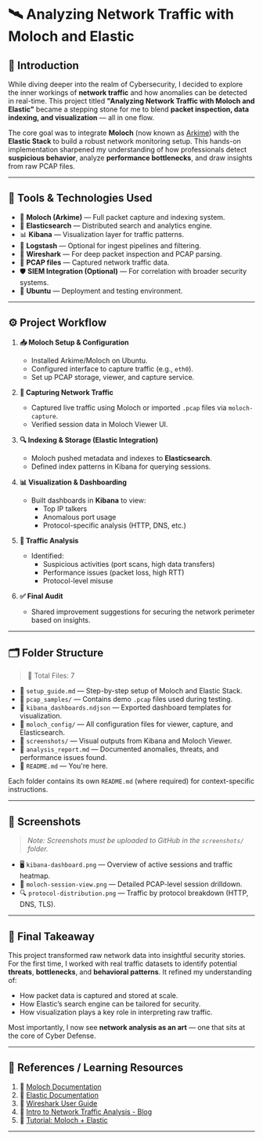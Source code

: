 # 🛰️ Analyzing Network Traffic with Moloch and Elastic

## 📖 **Introduction**

While diving deeper into the realm of Cybersecurity, I decided to explore the inner workings of **network traffic** and how anomalies can be detected in real-time. This project titled **"Analyzing Network Traffic with Moloch and Elastic"** became a stepping stone for me to blend **packet inspection, data indexing, and visualization** — all in one flow.

The core goal was to integrate **Moloch** (now known as [Arkime](https://arkime.com)) with the **Elastic Stack** to build a robust network monitoring setup. This hands-on implementation sharpened my understanding of how professionals detect **suspicious behavior**, analyze **performance bottlenecks**, and draw insights from raw PCAP files.

---

## 🧰 **Tools & Technologies Used**

- 🧠 **Moloch (Arkime)** — Full packet capture and indexing system.
- 🧱 **Elasticsearch** — Distributed search and analytics engine.
- 📊 **Kibana** — Visualization layer for traffic patterns.
- 🔁 **Logstash** — Optional for ingest pipelines and filtering.
- 🧪 **Wireshark** — For deep packet inspection and PCAP parsing.
- 📂 **PCAP files** — Captured network traffic data.
- 🛡️ **SIEM Integration (Optional)** — For correlation with broader security systems.
- 🐧 **Ubuntu** — Deployment and testing environment.

---

## ⚙️ **Project Workflow**

1. **📥 Moloch Setup & Configuration**
   - Installed Arkime/Moloch on Ubuntu.
   - Configured interface to capture traffic (e.g., `eth0`).
   - Set up PCAP storage, viewer, and capture service.

2. **📡 Capturing Network Traffic**
   - Captured live traffic using Moloch or imported `.pcap` files via `moloch-capture`.
   - Verified session data in Moloch Viewer UI.

3. **🔍 Indexing & Storage (Elastic Integration)**
   - Moloch pushed metadata and indexes to **Elasticsearch**.
   - Defined index patterns in Kibana for querying sessions.

4. **📊 Visualization & Dashboarding**
   - Built dashboards in **Kibana** to view:
     - Top IP talkers
     - Anomalous port usage
     - Protocol-specific analysis (HTTP, DNS, etc.)

5. **🧠 Traffic Analysis**
   - Identified:
     - Suspicious activities (port scans, high data transfers)
     - Performance issues (packet loss, high RTT)
     - Protocol-level misuse

6. **✅ Final Audit**
   - Shared improvement suggestions for securing the network perimeter based on insights.

---

## 🗂️ **Folder Structure**

> 📁 Total Files: 7

- 📄 `setup_guide.md` — Step-by-step setup of Moloch and Elastic Stack.
- 📄 `pcap_samples/` — Contains demo `.pcap` files used during testing.
- 📄 `kibana_dashboards.ndjson` — Exported dashboard templates for visualization.
- 📄 `moloch_config/` — All configuration files for viewer, capture, and Elasticsearch.
- 📄 `screenshots/` — Visual outputs from Kibana and Moloch Viewer.
- 📄 `analysis_report.md` — Documented anomalies, threats, and performance issues found.
- 📄 `README.md` — You're here.

Each folder contains its own `README.md` (where required) for context-specific instructions.

---

## 📸 **Screenshots**

> *Note: Screenshots must be uploaded to GitHub in the `screenshots/` folder.*

- 🖥️ `kibana-dashboard.png` — Overview of active sessions and traffic heatmap.
- 🧾 `moloch-session-view.png` — Detailed PCAP-level session drilldown.
- 🔍 `protocol-distribution.png` — Traffic by protocol breakdown (HTTP, DNS, TLS).

---

## 🎯 **Final Takeaway**

This project transformed raw network data into insightful security stories. For the first time, I worked with real traffic datasets to identify potential **threats**, **bottlenecks**, and **behavioral patterns**. It refined my understanding of:

- How packet data is captured and stored at scale.
- How Elastic’s search engine can be tailored for security.
- How visualization plays a key role in interpreting raw traffic.

Most importantly, I now see **network analysis as an art** — one that sits at the core of Cyber Defense.

---

## 🔗 **References / Learning Resources**

1. 📘 [Moloch Documentation](https://arkime.com/faq)
2. 📘 [Elastic Documentation](https://www.elastic.co/guide/index.html)
3. 📘 [Wireshark User Guide](https://www.wireshark.org/docs/wsug_html_chunked/)
4. 📘 [Intro to Network Traffic Analysis - Blog](https://www.varonis.com/blog/network-traffic-analysis)
5. 📘 [Tutorial: Moloch + Elastic](https://www.geeksforgeeks.org/using-arkime-moloch-for-network-traffic-analysis/)

---

